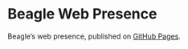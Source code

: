 # Beagle Web Presence

Beagle’s web presence, published on [GitHub Pages](https://Beagle-PSE.github.io/Beagle/branches/fix-blackboard).